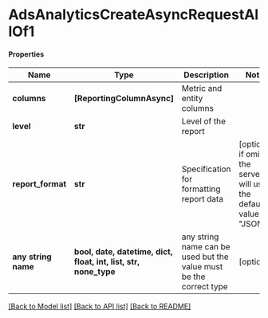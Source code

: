 # AdsAnalyticsCreateAsyncRequestAllOf1

#### Properties
Name | Type | Description | Notes
------------ | ------------- | ------------- | -------------
**columns** | **[ReportingColumnAsync]** | Metric and entity columns | 
**level** | **str** | Level of the report | 
**report_format** | **str** | Specification for formatting report data | [optional]  if omitted the server will use the default value of "JSON"
**any string name** | **bool, date, datetime, dict, float, int, list, str, none_type** | any string name can be used but the value must be the correct type | [optional]

[[Back to Model list]](../README.md#documentation-for-models) [[Back to API list]](../README.md#documentation-for-api-endpoints) [[Back to README]](../README.md)

